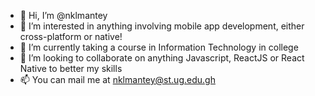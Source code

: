 - 👋 Hi, I’m @nklmantey
- 👀 I’m interested in anything involving mobile app development, either cross-platform or native!
- 🌱 I’m currently taking a course in Information Technology in college
- 💞️ I’m looking to collaborate on anything Javascript, ReactJS or React Native  to better my skills
- 📫 You can mail me at nklmantey@st.ug.edu.gh

<!---
nklmantey/nklmantey is a ✨ special ✨ repository because its `README.md` (this file) appears on your GitHub profile.
You can click the Preview link to take a look at your changes.
--->
